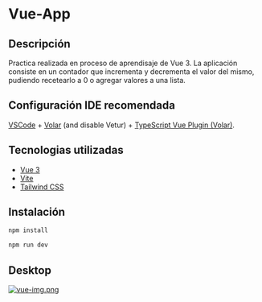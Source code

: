 # Vue-App

## Descripción

Practica realizada en proceso de aprendisaje de Vue 3. La aplicación consiste en un contador que incrementa y decrementa el valor del mismo, pudiendo recetearlo a 0 o agregar valores a una lista.

## Configuración IDE recomendada

[VSCode](https://code.visualstudio.com/) + [Volar](https://marketplace.visualstudio.com/items?itemName=Vue.volar) (and disable Vetur) + [TypeScript Vue Plugin (Volar)](https://marketplace.visualstudio.com/items?itemName=Vue.vscode-typescript-vue-plugin).

## Tecnologias utilizadas

- [Vue 3](https://v3.vuejs.org/)
- [Vite](https://vitejs.dev/)
- [Tailwind CSS](https://tailwindcss.com/)

## Instalación

```sh
npm install
```
```sh
npm run dev
```

## Desktop

[![vue-img.png](https://i.postimg.cc/J0nW2FCc/vue-img.png)](https://postimg.cc/9RvS4JMr)
